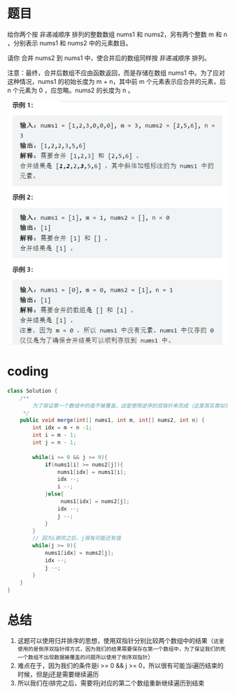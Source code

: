 # 题目
给你两个按 非递减顺序 排列的整数数组 nums1 和 nums2，另有两个整数 m 和 n ，分别表示 nums1 和 nums2 中的元素数目。

请你 合并 nums2 到 nums1 中，使合并后的数组同样按 非递减顺序 排列。

注意：最终，合并后数组不应由函数返回，而是存储在数组 nums1 中。为了应对这种情况，nums1 的初始长度为 m + n，其中前 m 个元素表示应合并的元素，后 n 个元素为 0 ，应忽略。nums2 的长度为 n 。

![](../img/2022-12-27-23-13-42.png)

# coding
```java
class Solution {
    /**
        为了保证第一个数组中的值不被覆盖，这是使用逆序的双指针来完成（这里其实类似归并排序）
     */
    public void merge(int[] nums1, int m, int[] nums2, int n) {
        int idx = m + n -1;
        int i = m - 1;
        int j = n - 1;

        while(i >= 0 && j >= 0){
            if(nums1[i] >= nums2[j]){
                nums1[idx] = nums1[i];
                idx --;
                i --;
            }else{
                 nums1[idx] = nums2[j];
                idx --;
                j --;
            }
        }
        // 因为i排完之后，j很有可能还有值
        while(j >= 0){
            nums1[idx] = nums2[j];
            idx --;
            j --;
        }
    }
}
```

# 总结
1. 这题可以使用归并排序的思想，使用双指针分别比较两个数组中的结果（`这里使用的是倒序双指针得方式，因为我们的结果需要保存在第一个数组中，为了保证我们的死一个数组不出现数据被覆盖的问题所以使用了倒序双指针`）
2. 难点在于，因为我们的条件是i >= 0 && j >= 0，所以很有可能当i遍历结束的时候，但是j还是需要继续遍历
3. 所以我们在i排完之后，需要将j对应的第二个数组重新继续遍历到结束